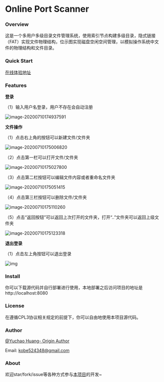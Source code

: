 # Online Port Scanner

### Overview

这是一个多用户多级目录文件管理系统，使用索引节点构建多级目录，隐式链接（FAT）实现文件物理结构，位示图实现磁盘空闲空间管理，以模拟操作系统中文件的物理结构和文件目录。

### Quick Start

[在线体验地址](http://filesystem.hellochaos.cn/)

### Features

**登录**

（1）输入用户名登录，用户不存在会自动注册

![image-20200710174937591](http://nextcloud.hellochaos.cn/index.php/s/T58pZZnXkb7nFRi/preview)

 

**文件操作**

（1）点击右上角的按钮可以新建文件/文件夹

![image-20200710175006820](http://nextcloud.hellochaos.cn/index.php/s/7QBXmYPRSspPGbF/preview)

（2）点击第一栏可以打开文件/文件夹

![image-20200710175027800](http://nextcloud.hellochaos.cn/index.php/s/eCpNJeFg4LgRPZb/preview)

（3）点击第二栏按钮可以编辑文件内容或者重命名文件夹

![image-20200710175051415](http://nextcloud.hellochaos.cn/index.php/s/wTSro4FtHqj3qDc/preview)

（4）点击第三栏按钮可以删除文件/文件夹

![image-20200710175110260](http://nextcloud.hellochaos.cn/index.php/s/RRxM2ySwrzAp7ZS/preview)

（5）点击“返回按钮”可以返回上次打开的文件夹，打开“..”文件夹可以返回上级文件夹

![image-20200710175123318](http://nextcloud.hellochaos.cn/index.php/s/MCyd4PdAb4443o5/preview)

**退出登录**

（1）点击左上角按钮可以退出登录

![img](http://nextcloud.hellochaos.cn/index.php/s/koSHom6MpMMZ4rs/preview)


### Install

你可以下载源代码并自行部署进行使用，本地部署之后访问项目的地址是http://localhost:8080

### License

在遵循CPL3协议相关规定的前提下，你可以自由地使用本项目源代码。

### Author

[@Yuchao Huang- Origin Author](https://github.com/misterchaos/)

Email: kobe524348@gmail.com

### About

欢迎star/fork/issue等各种方式参与[本项目](https://github.com/misterchaos/filesystem)的开发~
